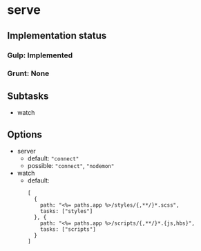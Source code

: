 # serve

## Implementation status

### Gulp: Implemented
### Grunt: None

## Subtasks

  * watch

## Options

  * server
    * default: ``"connect"``
    * possible: ``"connect"``, ``"nodemon"``
  * watch
    * default:
        ```
        [
          {
            path: "<%= paths.app %>/styles/{,**/}*.scss",
            tasks: ["styles"]
          }, {
            path: "<%= paths.app %>/scripts/{,**/}*.{js,hbs}",
            tasks: ["scripts"]
          }
        ]
        ```

